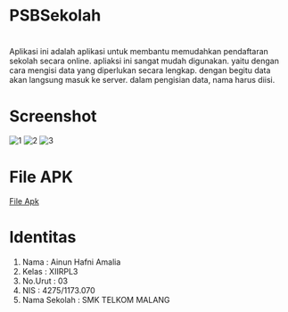 # PSBSekolah <h1>

Aplikasi ini adalah aplikasi untuk membantu memudahkan pendaftaran sekolah secara online. apliaksi ini sangat mudah digunakan. yaitu dengan cara mengisi data yang diperlukan secara lengkap. dengan begitu data akan langsung masuk ke server. dalam pengisian data, nama harus diisi.

# Screenshot

![1](http://imageshack.com/a/img921/2070/DRNh7R.jpg)
![2](http://imageshack.com/a/img923/2664/tkoI3F.jpg)
![3](http://imageshack.com/a/img923/4286/lV11py.jpg)

# File APK
[File Apk](https://drive.google.com/file/d/0ByrTUmUIfcUFQ2pVenN6NE9pcU0/view?usp=sharing)

# Identitas

1. Nama : Ainun Hafni Amalia
2. Kelas : XIIRPL3
3. No.Urut : 03
4. NIS : 4275/1173.070
5. Nama Sekolah : SMK TELKOM MALANG
